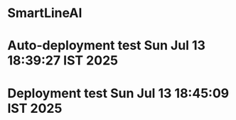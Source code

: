 # SmartLineAI

# Auto-deployment test Sun Jul 13 18:39:27 IST 2025
# Deployment test Sun Jul 13 18:45:09 IST 2025
